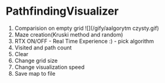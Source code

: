 # PathfindingVisualizer
1. Comparision on empty grid
![](/gify/aalgorytm czysty.gif)
3. Maze creation(Kruski method and random)
4. RTX ON/OFF - Real Time Experience :) - pick algorithm
5. Visited and path count
6. Clear
7. Change grid size
8. Change visualization speed
9. Save map to file
